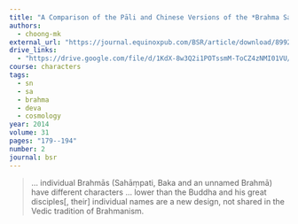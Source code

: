 ```yaml
---
title: "A Comparison of the Pāli and Chinese Versions of the *Brahma Saṃyutta*, a Collection of Early Buddhist Discourses on Brahmās, the Exalted Gods"
authors:
  - choong-mk
external_url: "https://journal.equinoxpub.com/BSR/article/download/8992/10465/11724"
drive_links:
  - "https://drive.google.com/file/d/1KdX-8w3Q2i1POTssmM-ToCZ4zNMI01VU/view?usp=drivesdk"
course: characters
tags:
  - sn
  - sa
  - brahma
  - deva
  - cosmology
year: 2014
volume: 31
pages: "179--194"
number: 2
journal: bsr
---
```


> … individual Brahmās (Sahāṃpati, Baka and an unnamed Brahmā) have different characters ... lower than the Buddha and his great disciples[, their] individual names are a new design, not shared in the Vedic tradition of Brahmanism.
